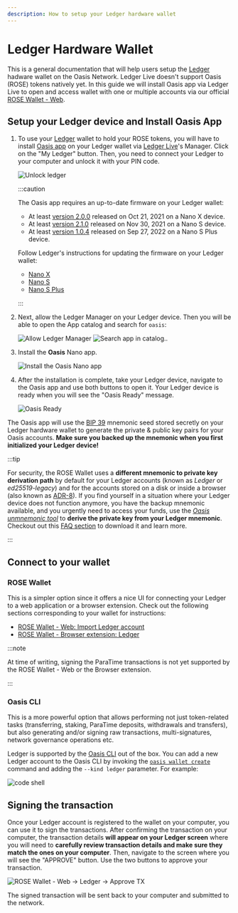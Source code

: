```yaml
---
description: How to setup your Ledger hardware wallet
---
```


# Ledger Hardware Wallet

This is a general documentation that will help users setup the [Ledger] hadware
wallet on the Oasis Network. Ledger Live doesn't support Oasis (ROSE)
tokens natively yet. In this guide we will install Oasis app via Ledger Live to
open and access wallet with one or multiple accounts via our official
[ROSE Wallet - Web][wallet.oasis.io].

## Setup your Ledger device and Install Oasis App

1. To use your [Ledger] wallet to hold your ROSE tokens, you will have to
   install [Oasis app] on your Ledger wallet via [Ledger Live]'s Manager. Click
   on the "My Ledger" button. Then, you need to connect your Ledger to your
   computer and unlock it with your PIN code.

   ![Unlock ledger](../../images/wallet/ledger/live_unlock_ledger.png)

   :::caution

   The Oasis app requires an up-to-date firmware on your Ledger wallet:

   * At least [version 2.0.0] released on Oct 21, 2021 on a Nano X device.
   * At least [version 2.1.0] released on Nov 30, 2021 on a Nano S device.
   * At least [version 1.0.4] released on Sep 27, 2022 on a Nano S Plus device.

   Follow Ledger's instructions for updating the firmware on your Ledger wallet:

   * [Nano X]
   * [Nano S]
   * [Nano S Plus]

   :::

2. Next, allow the Ledger Manager on your Ledger device. Then you will be able
   to open the App catalog and search for `oasis`:

   ![Allow Ledger Manager](../../images/wallet/ledger/live_allow_ledger_manager.png)
   ![Search app in catalog..](../../images/wallet/ledger/live_search_apps.png)

3. Install the **Oasis** Nano app.

   ![Install the Oasis Nano app](../../images/wallet/ledger/live_search_results_oasis_install.png)

4. After the installation is complete, take your Ledger device, navigate to the
   Oasis app and use both buttons to open it. Your Ledger device is ready when
   you will see the "Oasis Ready" message.

   ![Oasis Ready](../../images/wallet/ledger/ledger_oasis_ready.jpg)

The Oasis app will use the [BIP 39] mnemonic seed stored secretly on your
Ledger hardware wallet to generate the private & public key pairs for your
Oasis accounts. **Make sure you backed up the mnemonic when you first
initialized your Ledger device!**

:::tip

For security, the ROSE Wallet uses a **different mnemonic to private key
derivation path** by default for your Ledger accounts (known as *Ledger* or
*ed25519-legacy*) and for the accounts stored on a disk or inside a browser
(also known as [ADR-8]). If you find yourself in a situation where your Ledger
device does not function anymore, you have the backup mnemonic available, and
you urgently need to access your funds, use the *[Oasis unmnemonic tool][unmnemonic-tool]* to
**derive the private key from your Ledger mnemonic**. Checkout out this
[FAQ section][unmnemonic-tool-faq] to download it and learn more.

:::

[ADR-8]: ../../../adrs/0008-standard-account-key-generation.md
[unmnemonic-tool]: https://github.com/oasisprotocol/tools/tree/main/unmnemonic
[unmnemonic-tool-faq]: ../faq.mdx#i-lost-my-ledger-or-my-ledger-is-broken-i-urgently-need-to-access-my-assets-can-i-import-ledger-mnemonic-into-rose-wallet

## Connect to your wallet

### ROSE Wallet

This is a simpler option since it offers a nice UI for connecting your Ledger to
a web application or a browser extension. Check out the following sections
corresponding to your wallet for instructions:

- [ROSE Wallet - Web: Import Ledger account](../oasis-wallets/web.mdx#import-an-existing-account)
- [ROSE Wallet - Browser extension: Ledger](../oasis-wallets/browser-extension.mdx#import-an-existing-account)

:::note

At time of writing, signing the ParaTime transactions is not yet supported by
the ROSE Wallet - Web or the Browser extension.

:::

### Oasis CLI

This is a more powerful option that allows performing not just token-related
tasks (transferring, staking, ParaTime deposits, withdrawals and transfers), but
also generating and/or signing raw transactions, multi-signatures, network
governance operations etc.

Ledger is supported by the [Oasis CLI] out of the box. You can add a new Ledger
account to the Oasis CLI by invoking the [`oasis wallet create`] command and
adding the `--kind ledger` parameter. For
example:

![code shell](../../../../external/cli/examples/wallet/create-ledger.in.static)

## Signing the transaction

Once your Ledger account is registered to the wallet on your computer, you can
use it to sign the transactions. After confirming the transaction on your
computer, the transaction details **will appear on your Ledger screen**
where you will need to **carefully review transaction details and make sure they
match the ones on your computer**. Then, navigate to the screen where you will
see the "APPROVE" button. Use the two buttons to approve your transaction.

![ROSE Wallet - Web -> Ledger -> Approve TX](../../images/wallet/ledger/ledger_oasis_approve.jpg)

The signed transaction will be sent back to your computer and submitted to the
network.



[Ledger]: https://www.ledger.com
[Oasis app]: https://github.com/Zondax/ledger-oasis
[Ledger Live]: https://www.ledger.com/ledger-live/
[wallet.oasis.io]: https://wallet.oasis.io
[version 2.0.0]: https://support.ledger.com/hc/en-us/articles/360014980580-Ledger-Nano-X-firmware-release-notes
[version 2.1.0]: https://support.ledger.com/hc/en-us/articles/360010446000-Ledger-Nano-S-firmware-release-notes
[version 1.0.4]: https://support.ledger.com/hc/en-us/articles/4494540771997-Ledger-Nano-S-Plus-Firmware-Release-Notes
[Nano X]: https://support.ledger.com/hc/en-us/articles/360013349800
[Nano S]: https://support.ledger.com/hc/en-us/articles/360002731113-Update-Ledger-Nano-S-firmware
[Nano S Plus]: https://support.ledger.com/hc/en-us/articles/4445777839901-Update-Ledger-Nano-S-Plus-firmware
[BIP 39]: https://github.com/bitcoin/bips/blob/master/bip-0039.mediawiki
[Oasis CLI]: ../cli/README.md
[`oasis wallet create`]: ../cli/wallet.md#create
